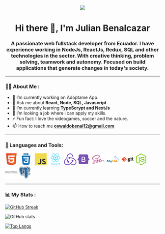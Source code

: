 <div id="header" align="center">
    <img src="https://media.giphy.com/media/ecWVxXvbKArl8OtruV/giphy.gif" width="300" />
    <h1 align="center">Hi there 👋, I'm Julian Benalcazar</h1>
    <h3 align="center">A passionate web fullstack developer from Ecuador. I have experience working in NodeJs, ReactJs, Redux, SQL and other technologies in the sector.      With creative thinking, problem solving, teamwork and autonomy. Focused on build applications that generate changes in today's society.
    </h3>
</div>

---

### 👨‍💻 About Me :

- 🔭 I’m currently working on Adóptame App.
- 💬 Ask me about **React, Node, SQL, Javascript**
- 🌱 I’m currently learning **TypeScrypt and NextJs**
- 🤔 I’m looking a job where i can apply my skills.
- ⚡ Fun fact: I love the videogames, soccer and the nature.
- 📫 How to reach me **oswaldobenal12@gmail.com**

---

<div align="left">
    <h3>🔨 Languages and Tools:</h3>
    <div>
        <img src="https://github.com/devicons/devicon/blob/master/icons/html5/html5-original.svg" title="HTML5" alt="HTML" width="40" height="40"/>&nbsp;
        <img src="https://github.com/devicons/devicon/blob/master/icons/css3/css3-plain-wordmark.svg"  title="CSS3" alt="CSS" width="40" height="40"/>&nbsp;
        <img src="https://github.com/devicons/devicon/blob/master/icons/javascript/javascript-original.svg" title="JavaScript" alt="JavaScript" width="40"                       height="40"/>&nbsp;
        <img src="https://github.com/devicons/devicon/blob/master/icons/react/react-original-wordmark.svg" title="React" alt="React" width="40" height="40"/>&nbsp;
        <img src="https://github.com/devicons/devicon/blob/master/icons/redux/redux-original.svg" title="Redux" **alt="Redux" width="40" height="40"/>
        <img src="https://github.com/devicons/devicon/blob/master/icons/bootstrap/bootstrap-plain.svg" title="Bootstrap" alt="Bootstrap" width="40" height="40"/>&nbsp;
        <img src="https://github.com/devicons/devicon/blob/master/icons/sass/sass-original.svg" title="Sass" alt="Sass" width="40" height="40"/>&nbsp;
        <img src="https://github.com/devicons/devicon/blob/master/icons/mysql/mysql-original-wordmark.svg" title="MySQL"  alt="MySQL" width="40" height="40"/>&nbsp;
        <img src="https://github.com/devicons/devicon/blob/master/icons/git/git-original-wordmark.svg" title="Git" **alt="Git" width="40" height="40"/>
        <img src="https://github.com/devicons/devicon/blob/master/icons/nodejs/nodejs-plain.svg" title="NodeJs" **alt="NodeJs" width="40" height="40"/>
        <img src="https://github.com/devicons/devicon/blob/master/icons/express/express-original-wordmark.svg" title="Express" **alt="Express" width="40" height="40"/>
        <img src="https://github.com/devicons/devicon/blob/master/icons/postgresql/postgresql-plain.svg" title="PostgreSQL" **alt="PostgreSQL" width="40" height="40"/>
      </div>
</div>

---

### 📊 My Stats :

[![GitHub Streak](https://github-readme-streak-stats.herokuapp.com?user=oswaldobenal&theme=radical&date_format=M%20j%5B%2C%20Y%5D)](https://git.io/streak-stats)

![GitHub stats](https://github-readme-stats.vercel.app/api?username=oswaldobenal&show_icons=true&theme=radical)

[![Top Langs](https://github-readme-stats.vercel.app/api/top-langs/?username=oswaldobenal&theme=tokyonight)](https://github.com/anuraghazra/github-readme-stats)

